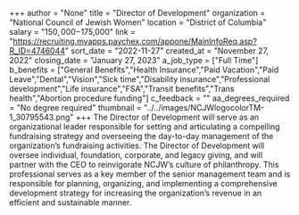 +++
author = "None"
title = "Director of Development"
organization = "National Council of Jewish Women"
location = "District of Columbia"
salary = "$150,000-$175,000"
link = "https://recruiting.myapps.paychex.com/appone/MainInfoReq.asp?R_ID=4746044"
sort_date = "2022-11-27"
created_at = "November 27, 2022"
closing_date = "January 27, 2023"
a_job_type = ["Full Time"]
b_benefits = ["General Benefits","Health Insurance","Paid Vacation","Paid Leave","Dental","Vision","Sick time","Disability insurance","Professional development","Life insurance","FSA","Transit benefits","Trans health","Abortion procedure funding"]
c_feedback = ""
aa_degrees_required = "No degree required"
thumbnail = "../../images/NCJWlogocolorTM-1_30795543.png"
+++
The Director of Development will serve as an organizational leader responsible for setting and articulating a compelling fundraising strategy and overseeing the day-to-day management of the organization’s fundraising activities. The Director of Development will oversee individual, foundation, corporate, and legacy giving, and will partner with the CEO to reinvigorate NCJW’s culture of philanthropy. This professional serves as a key member of the senior management team and is responsible for planning, organizing, and implementing a comprehensive development strategy for increasing the organization’s revenue in an efficient and sustainable manner.